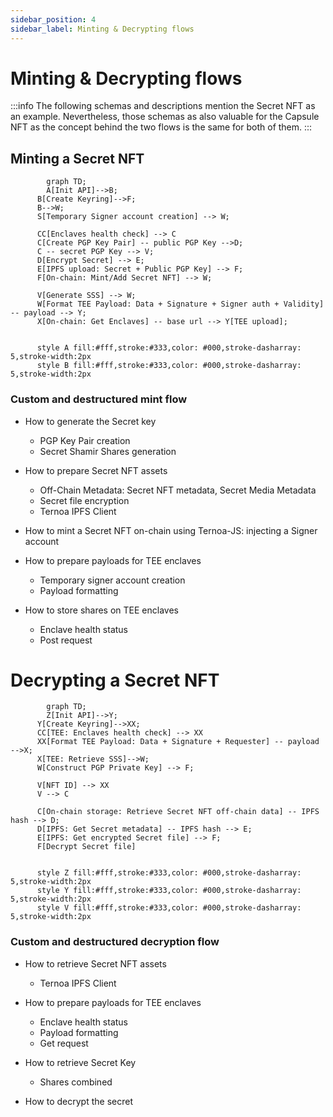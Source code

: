 ```yaml
---
sidebar_position: 4
sidebar_label: Minting & Decrypting flows
---
```


# Minting & Decrypting flows

:::info
The following schemas and descriptions mention the Secret NFT as an example. Nevertheless, those schemas as also valuable for the Capsule NFT as the concept behind the two flows is the same for both of them.
:::

## Minting a Secret NFT

```mermaid
		graph TD;
		A[Init API]-->B;
	  B[Create Keyring]-->F;
	  B-->W;
	  S[Temporary Signer account creation] --> W;

	  CC[Enclaves health check] --> C
	  C[Create PGP Key Pair] -- public PGP Key -->D;
	  C -- secret PGP Key --> V;
	  D[Encrypt Secret] --> E;
	  E[IPFS upload: Secret + Public PGP Key] --> F;
	  F[On-chain: Mint/Add Secret NFT] --> W;

	  V[Generate SSS] --> W;
	  W[Format TEE Payload: Data + Signature + Signer auth + Validity] -- payload --> Y;
	  X[On-chain: Get Enclaves] -- base url --> Y[TEE upload];


	  style A fill:#fff,stroke:#333,color: #000,stroke-dasharray: 5,stroke-width:2px
	  style B fill:#fff,stroke:#333,color: #000,stroke-dasharray: 5,stroke-width:2px
```

### Custom and destructured mint flow

- How to generate the Secret key

  - PGP Key Pair creation
  - Secret Shamir Shares generation

- How to prepare Secret NFT assets

  - Off-Chain Metadata: Secret NFT metadata, Secret Media Metadata
  - Secret file encryption
  - Ternoa IPFS Client

- How to mint a Secret NFT on-chain using Ternoa-JS: injecting a Signer account

- How to prepare payloads for TEE enclaves

  - Temporary signer account creation
  - Payload formatting

- How to store shares on TEE enclaves
  - Enclave health status
  - Post request

# Decrypting a Secret NFT

```mermaid
		graph TD;
		Z[Init API]-->Y;
	  Y[Create Keyring]-->XX;
	  CC[TEE: Enclaves health check] --> XX
	  XX[Format TEE Payload: Data + Signature + Requester] -- payload -->X;
	  X[TEE: Retrieve SSS]-->W;
	  W[Construct PGP Private Key] --> F;

	  V[NFT ID] --> XX
	  V --> C

	  C[On-chain storage: Retrieve Secret NFT off-chain data] -- IPFS hash --> D;
	  D[IPFS: Get Secret metadata] -- IPFS hash --> E;
	  E[IPFS: Get encrypted Secret file] --> F;
	  F[Decrypt Secret file]


	  style Z fill:#fff,stroke:#333,color: #000,stroke-dasharray: 5,stroke-width:2px
	  style Y fill:#fff,stroke:#333,color: #000,stroke-dasharray: 5,stroke-width:2px
	  style V fill:#fff,stroke:#333,color: #000,stroke-dasharray: 5,stroke-width:2px
```

### Custom and destructured decryption flow

- How to retrieve Secret NFT assets

  - Ternoa IPFS Client

- How to prepare payloads for TEE enclaves

  - Enclave health status
  - Payload formatting
  - Get request

- How to retrieve Secret Key

  - Shares combined

- How to decrypt the secret
